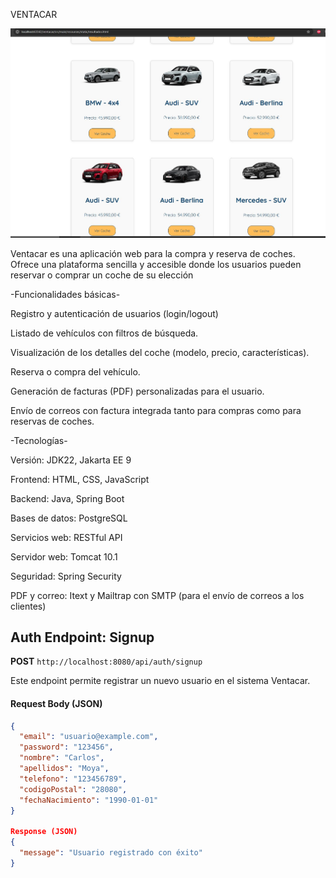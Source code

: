 VENTACAR

![Captura de pantalla](src/main/assets/Captura.JPG)

Ventacar es una aplicación web para la compra y reserva de coches. Ofrece una plataforma sencilla y accesible donde los usuarios pueden reservar o comprar un coche de su elección

-Funcionalidades básicas-

Registro y autenticación de usuarios (login/logout)

Listado de vehículos con filtros de búsqueda.

Visualización de los detalles del coche (modelo, precio, características).

Reserva o compra del vehículo.

Generación de facturas (PDF) personalizadas para el usuario.

Envío de correos con factura integrada tanto para compras como para reservas de coches.

-Tecnologías-

Versión: JDK22, Jakarta EE 9

Frontend: HTML, CSS, JavaScript

Backend: Java, Spring Boot

Bases de datos: PostgreSQL

Servicios web: RESTful API

Servidor web: Tomcat 10.1

Seguridad: Spring Security 

PDF y correo: Itext y Mailtrap con SMTP (para el envío de correos a los clientes)

## Auth Endpoint: Signup

**POST** `http://localhost:8080/api/auth/signup`

Este endpoint permite registrar un nuevo usuario en el sistema Ventacar.

#### Request Body (JSON)

```json
{
  "email": "usuario@example.com",
  "password": "123456",
  "nombre": "Carlos",
  "apellidos": "Moya",
  "telefono": "123456789",
  "codigoPostal": "28080",
  "fechaNacimiento": "1990-01-01"
}

Response (JSON)
{
  "message": "Usuario registrado con éxito"
}

























